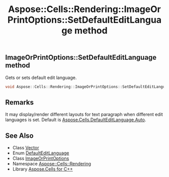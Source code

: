 ﻿---
title: Aspose::Cells::Rendering::ImageOrPrintOptions::SetDefaultEditLanguage method
linktitle: SetDefaultEditLanguage
second_title: Aspose.Cells for C++ API Reference
description: 'Aspose::Cells::Rendering::ImageOrPrintOptions::SetDefaultEditLanguage method. Gets or sets default edit language in C++.'
type: docs
weight: 6200
url: /cpp/aspose.cells.rendering/imageorprintoptions/setdefaulteditlanguage/
---
## ImageOrPrintOptions::SetDefaultEditLanguage method


Gets or sets default edit language.

```cpp
void Aspose::Cells::Rendering::ImageOrPrintOptions::SetDefaultEditLanguage(DefaultEditLanguage value)
```

## Remarks


It may display/render different layouts for text paragraph when different edit languages is set. Default is [Aspose.Cells.DefaultEditLanguage.Auto](../../../aspose.cells/defaulteditlanguage/). 
## See Also

* Class [Vector](../../../aspose.cells/vector/)
* Enum [DefaultEditLanguage](../../../aspose.cells/defaulteditlanguage/)
* Class [ImageOrPrintOptions](../)
* Namespace [Aspose::Cells::Rendering](../../)
* Library [Aspose.Cells for C++](../../../)
